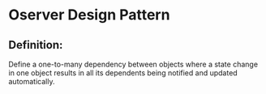 ﻿# Oserver Design Pattern

## Definition:
Define a one-to-many dependency between objects where a state change in one object results in all its dependents being notified and updated automatically.